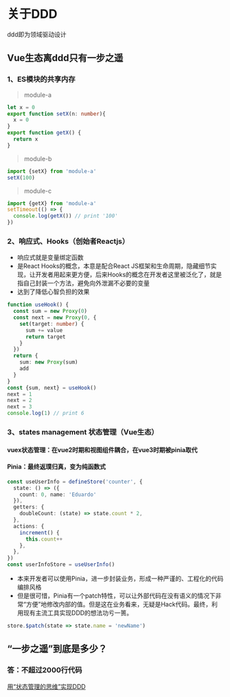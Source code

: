 # 关于DDD

ddd即为领域驱动设计

## Vue生态离ddd只有一步之遥

### 1、ES模块的共享内存

> module-a

```typescript
let x = 0
export function setX(n: number){
  x = 0
}
export function getX() {
  return x
}
```

> module-b

```typescript
import {setX} from 'module-a'
setX(100)
```

> module-c

```typescript
import {getX} from 'module-a'
setTimeout(() => {
  console.log(getX()) // print '100'
})
```

### 2、响应式、Hooks（创始者Reactjs）

- 响应式就是变量绑定函数
- 是React Hooks的概念，本意是配合React JS框架和生命周期，隐藏细节实现，让开发者用起来更方便，后来Hooks的概念在开发者这里被泛化了，就是指自己封装一个方法，避免向外泄漏不必要的变量
- 达到了降低心智负担的效果

```typescript
function useHook() {
  const sum = new Proxy(0)
  const next = new Proxy(0, {
    set(target: number) {
      sum += value
      return target
    }
  })
  return {
    sum: new Proxy(sum)
    add
  }
}
const {sum, next} = useHook()
next = 1
next = 2
next = 3
console.log(1) // print 6
```

### 3、states management 状态管理（Vue生态）

#### vuex状态管理：在vue2时期和视图组件耦合，在vue3时期被pinia取代

#### Pinia：最终返璞归真，变为纯函数式

```typescript
const useUserInfo = defineStore('counter', {
  state: () => ({
    count: 0, name: 'Eduardo'
  }),
  getters: {
    doubleCount: (state) => state.count * 2,
  },
  actions: {
    increment() {
      this.count++
    },
  }, 
})
const userInfoStore = useUserInfo()
```

- 本来开发者可以使用Pinia，进一步封装业务，形成一种严谨的、工程化的代码编排风格
- 但是很可惜，Pinia有一个patch特性，可以让外部代码在没有语义的情况下非常“方便”地修改内部的值。但是这在业务看来，无疑是Hack代码。最终，利用现有主流工具实现DDD的想法功亏一篑。

```typescript
store.$patch(state => state.name = 'newName')
```

## “一步之遥”到底是多少？

### 答：不超过2000行代码

[用“状态管理的思维”实现DDD](https://github.com/AlphaFoxz/vue-fn)
